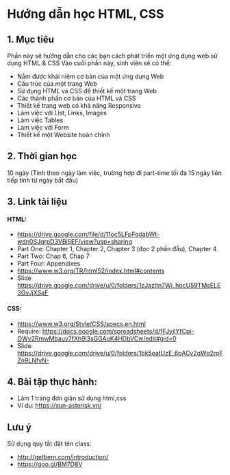 # Hướng dẫn học HTML, CSS
## 1. Mục tiêu
Phần này sẽ hướng dẫn cho các bạn cách phát triển một ứng dụng web sử dụng HTML & CSS
Vào cuối phần này, sinh viên sẽ có thể:

  - Nắm được khái niệm cơ bản của một ứng dụng Web
  - Cấu trúc của một trang Web
  - Sử dụng HTML và CSS để thiết kế một trang Web
  - Các thành phần cơ bản của HTML và CSS
  - Thiết kế trang web có khả năng Responsive
  - Làm việc với List, Links, Images
  - Làm việc Tables
  - Làm việc với Form
  - Thiết kế một Website hoàn chỉnh

## 2. Thời gian học
10 ngày (Tính theo ngày làm việc, trường hợp đi part-time tối đa 15 ngày liên tiếp tính từ ngày bắt đầu)
## 3. Link tài liệu
#### HTML:
- https://drive.google.com/file/d/11oc5LFpFqdabWt-wdn0SJqrpD3VBi5EF/view?usp=sharing
- Part One: Chapter 1, Chapter 2, Chapter 3 (đọc 2 phần đầu), Chapter 4
- Part Two: Chap 6, Chap 7
- Part Four: Appendixes
- https://www.w3.org/TR/html52/index.html#contents
- Slide https://drive.google.com/drive/u/0/folders/1zJazltn7Wi_hocU59TMsELE3GvJjXSaF
#### CSS: 
- https://www.w3.org/Style/CSS/specs.en.html
- Require: https://docs.google.com/spreadsheets/d/1FJyjIYfCpi-OWv2RmwMbauv7fXh9l3sGGAoK4HDbVCw/edit#gid=0  
- Slide https://drive.google.com/drive/u/0/folders/1bk5eatUzE_6pACv2qWq2roFZn9LNfvN-
## 4. Bài tập thực hành: 
- Làm 1 trang đơn giản sử dụng html,css 
- Ví dụ: https://sun-asterisk.vn/

## Lưu ý
Sử dụng quy tắt đặt tên class: 
- http://getbem.com/introduction/
- https://goo.gl/BM7D8V
